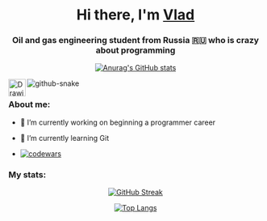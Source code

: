 <h1 align="center">Hi there, I'm <a href="https://t.me/vlad_1k" target="_blank">Vlad</a> 
<h3 align="center">Oil and gas engineering student from Russia 🇷🇺 who is crazy about programming</h3>

<div align="center">
  
[![Anurag's GitHub stats](https://github-readme-stats.vercel.app/api?username=dels-in)](https://github.com/anuraghazra/github-readme-stats)

</div>
 
<picture>
  <source media="(prefers-color-scheme: dark)" srcset="(https://platane.github.io/snk/)" />
  <source media="(prefers-color-scheme: light)" srcset="(https://platane.github.io/snk/)" />
  <img alt="github-snake" src="(https://platane.github.io/snk/)" />
</picture>

<picture>
<source media="(prefers-color-scheme: light)" srcset="[https://raw.githubusercontent.com/simple-icons/simple-icons/develop/assets/readme/diagramsdotnet-white.svg](https://platane.github.io/snk/)" type="image/svg+xml"/>
  <img src="[https://raw.githubusercontent.com/simple-icons/simple-icons/develop/icons/diagramsdotnet.svg](https://platane.github.io/snk/)" type="image/svg+xml" alt="Drawio" align="left" width="34" height="34"/>
</picture>

<h3 align="left">About me:</h3>

- 🔭 I’m currently working on beginning a programmer career

- 🌱 I’m currently learning Git

- [![codewars](https://www.codewars.com/users/dels-in/badges/micro)](https://www.codewars.com/users/dels-in)

<h3 align="left">My stats:</h3>



<div align="center">

[![GitHub Streak](https://github-readme-streak-stats.herokuapp.com/?user=dels-in)](https://git.io/streak-stats)

</div>

<div align="center">

[![Top Langs](https://github-readme-stats.vercel.app/api/top-langs/?username=dels-in&layout=compact)](https://github.com/dels-in/github-readme-stats)

</div>


<!--
**dels-in/dels-in** is a ✨ _special_ ✨ repository because its `README.md` (this file) appears on your GitHub profile.

Here are some ideas to get you started:

- 🔭 I’m currently working on beginning a programmer career
- 🌱 I’m currently learning ASP.NET Core
- 👯 I’m looking to collaborate on ...
- 🤔 I’m looking for help with ...
- 💬 Ask me about ...
- 📫 How to reach me: ...
- 😄 Pronouns: ...
- ⚡ Fun fact: ...
-->
